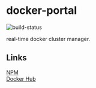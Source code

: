 # docker-portal

![build-status](https://travis-ci.org/AhmedAli7O1/docker-portal.svg?branch=master)

real-time docker cluster manager.

## Links

[NPM](https://www.npmjs.com/package/docker-portal)</br>
[Docker Hub](https://hub.docker.com/r/ahmedali7o1/docker-portal/)
